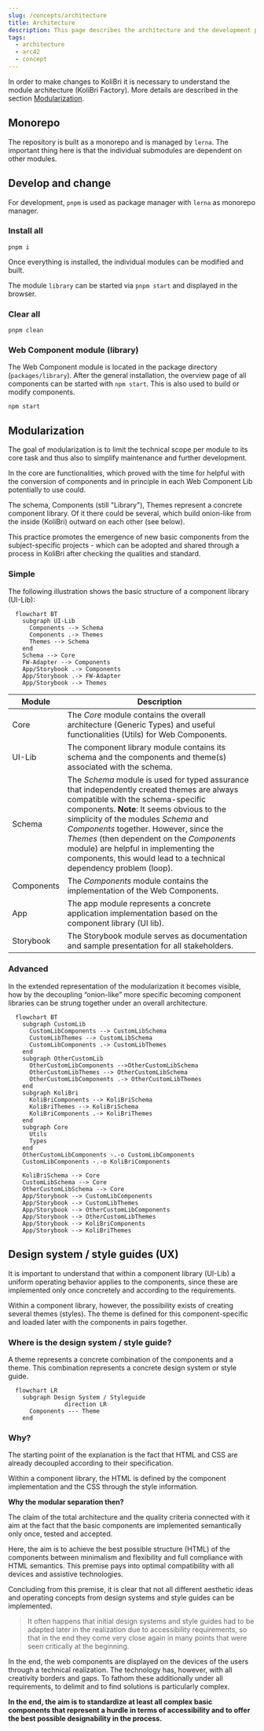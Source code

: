```yaml
---
slug: /concepts/architecture
title: Architecture
description: This page describes the architecture and the development process.
tags:
  - architecture
  - arc42
  - concept
---
```


In order to make changes to KoliBri it is necessary to understand the module architecture (KoliBri Factory). More details are described in the section [Modularization](#modularization).

## Monorepo

The repository is built as a monorepo and is managed by `lerna`. The important thing here is that the individual submodules are dependent on other modules.

## Develop and change

For development, `pnpm` is used as package manager with `lerna` as monorepo manager.

### Install all

`pnpm i`

Once everything is installed, the individual modules can be modified and built.

The module `library` can be started via `pnpm start` and displayed in the browser.

### Clear all

`pnpm clean`

### Web Component module (library)

The Web Component module is located in the package directory (`packages/library`). After the general installation, the overview page of all components can be started with `npm start`. This is also used to build or modify components.

`npm start`

## Modularization

The goal of modularization is to limit the technical scope per module to its core task and thus also to simplify maintenance and further development.

In the core are functionalities, which proved with the time for helpful with the conversion of components and in principle in each Web Component Lib potentially to use could.

The schema, Components (still "Library"), Themes represent a concrete component library. Of it there could be several, which build onion-like from the inside (KoliBri) outward on each other (see below).

This practice promotes the emergence of new basic components from the subject-specific projects - which can be adopted and shared through a process in KoliBri after checking the qualities and standard.

### Simple

The following illustration shows the basic structure of a component library (UI-Lib):

```mermaid
  flowchart BT
    subgraph UI-Lib
      Components --> Schema
      Components .-> Themes
      Themes --> Schema
    end
    Schema --> Core
    FW-Adapter --> Components
    App/Storybook .-> Components
    App/Storybook .-> FW-Adapter
    App/Storybook --> Themes
```

| Module     | Description                                                                                                                                                                                                                                                                                                                                                                                                                                                    |
| ---------- | -------------------------------------------------------------------------------------------------------------------------------------------------------------------------------------------------------------------------------------------------------------------------------------------------------------------------------------------------------------------------------------------------------------------------- |
| Core       | The _Core_ module contains the overall architecture (Generic Types) and useful functionalities (Utils) for Web Components.                                                                                                                                                                                                                                                                                                 |
| UI-Lib     | The component library module contains its schema and the components and theme(s) associated with the schema.                                                                                                                                                                                                                                                                                                               |
| Schema     | The _Schema_ module is used for typed assurance that independently created themes are always compatible with the schema-specific components. **Note**: It seems obvious to the simplicity of the modules _Schema_ and _Components_ together. However, since the _Themes_ (then dependent on the _Components_ module) are helpful in implementing the components, this would lead to a technical dependency problem (loop). |
| Components | The _Components_ module contains the implementation of the Web Components.                                                                                                                                                                                                                                                                                                                                                 |
| App        | The app module represents a concrete application implementation based on the component library (UI lib).                                                                                                                                                                                                                                                                                                                   |
| Storybook  | The Storybook module serves as documentation and sample presentation for all stakeholders.                                                                                                                                                                                                                                                                                                                                 |

### Advanced

In the extended representation of the modularization it becomes visible, how by the decoupling “onion-like” more specific becoming component libraries can be strung together under an overall architecture.

```mermaid
  flowchart BT
    subgraph CustomLib
      CustomLibComponents --> CustomLibSchema
      CustomLibThemes --> CustomLibSchema
      CustomLibComponents .-> CustomLibThemes
    end
    subgraph OtherCustomLib
      OtherCustomLibComponents -->OtherCustomLibSchema
      OtherCustomLibThemes --> OtherCustomLibSchema
      OtherCustomLibComponents .-> OtherCustomLibThemes
    end
    subgraph KoliBri
      KoliBriComponents --> KoliBriSchema
      KoliBriThemes --> KoliBriSchema
      KoliBriComponents .-> KoliBriThemes
    end
    subgraph Core
      Utils
      Types
    end
	OtherCustomLibComponents -.-o CustomLibComponents
	CustomLibComponents -.-o KoliBriComponents

    KoliBriSchema --> Core
    CustomLibSchema --> Core
    OtherCustomLibSchema --> Core
    App/Storybook --> CustomLibComponents
    App/Storybook --> CustomLibThemes
    App/Storybook --> OtherCustomLibComponents
    App/Storybook --> OtherCustomLibThemes
    App/Storybook --> KoliBriComponents
    App/Storybook --> KoliBriThemes
```

## Design system / style guides (UX)

It is important to understand that within a component library (UI-Lib) a uniform operating behavior applies to the components, since these are implemented only once concretely and according to the requirements.

Within a component library, however, the possibility exists of creating several themes (styles). The theme is defined for this component-specific and loaded later with the components in pairs together.

### Where is the design system / style guide?

A theme represents a concrete combination of the components and a theme. This combination represents a concrete design system or style guide.

```mermaid
  flowchart LR
    subgraph Design System / Styleguide
				direction LR
      Components --- Theme
    end
```

### Why?

The starting point of the explanation is the fact that HTML and CSS are already decoupled according to their specification.

Within a component library, the HTML is defined by the component implementation and the CSS through the style information.

**Why the modular separation then?**

The claim of the total architecture and the quality criteria connected with it aim at the fact that the basic components are implemented semantically only once, tested and accepted.

Here, the aim is to achieve the best possible structure (HTML) of the components between minimalism and flexibility and full compliance with HTML semantics. This premise pays into optimal compatibility with all devices and assistive technologies.

Concluding from this premise, it is clear that not all different aesthetic ideas and operating concepts from design systems and style guides can be implemented.

> It often happens that initial design systems and style guides had to be adapted later in the realization due to accessibility requirements, so that in the end they come very close again in many points that were seen critically at the beginning.

In the end, the web components are displayed on the devices of the users through a technical realization. The technology has, however, with all creativity borders and gaps. To fathom these additionally under all requirements, to delimit and to find solutions is particularly complex.

**In the end, the aim is to standardize at least all complex basic components that represent a hurdle in terms of accessibility and to offer the best possible designability in the process.**
